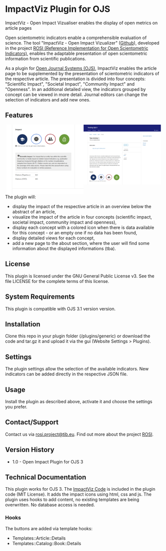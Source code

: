 # ImpactViz Plugin for OJS

ImpactViz - Open Impact Vizualiser enables the display of open metrics on article pages

Open scientometric indicators enable a comprehensible evaluation of science. The tool "ImpactViz - Open Impact Vizualizer" ([Github](https://github.com/tibhannover/rosi-prototype)), developed in the project [ROSI (Reference Implementation for Open Scientometric Indicators)](https://tib.eu/rosi-project), enables the adaptable presentation of open scientometric information from scientific publications.

As a plugin for [Open Journal Systems (OJS)](https://pkp.sfu.ca/ojs/), ImpactViz enables the article page to be supplemented by the presentation of scientometric indicators of the respective article. The presentation is divided into four concepts: "Scientific Impact", "Societal Impact", "Community Impact" and "Openness". In an additional detailed view, the indicators grouped by concept can be viewed in more detail. Journal editors can change the selection of indicators and add new ones.

## Features

 <a href="impactViz"><img src="https://raw.githubusercontent.com/lilients/img/master/impactViz.png" align="right" width="250"></a>
  <a href="impactViz"><img src="https://raw.githubusercontent.com/lilients/img/master/impactViz_expanded.png" align="right" width="250"></a>

The plugin will:
* display the impact of the respective article in an overview below the abstract of an article,
* visualize the impact of the article in four concepts (scientific impact, societal impact, community impact and openness),
* display each concept with a colored icon when there is data available for this concept - or an empty one if no data has been found,
* display detailed views for each concept,
* add a new page to the about section, where the user will find some information about the displayed informations (tba).

## License

This plugin is licensed under the GNU General Public License v3. See the file LICENSE for the complete terms of this license.

## System Requirements

This plugin is compatible with OJS 3.1 version version.

## Installation

Clone this repo in your plugin folder (/plugins/generic) or download the code and tar.gz it and upload it via the gui (Website Settings > Plugins).

## Settings

The plugin settings allow the selection of the available indicators. New indicators can be added directly in the respective JSON file.

## Usage
Install the plugin as described above, activate it and choose the settings you prefer.

## Contact/Support

Contact us via rosi.project@tib.eu. Find out more about the project [ROSI](https://tib.eu/rosi-project).

## Version History

* 1.0 - Open Impact Plugin for OJS 3

## Technical Documentation

This plugin works for OJS 3. The [ImpactViz Code](https://github.com/tibhannover/rosi-prototype) is included in the plugin code (MIT License). It adds the impact icons using html, css and js. The plugin uses hooks to add content, no existing templates are being overwritten. No database access is needed.

### Hooks

The buttons are added via template hooks:
* Templates::Article::Details
* Templates::Catalog::Book::Details
